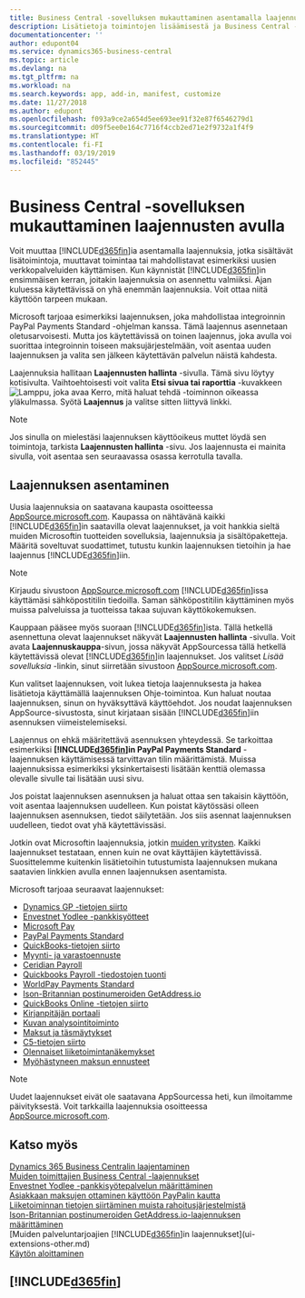 ```yaml
---
title: Business Central -sovelluksen mukauttaminen asentamalla laajennuksia | Microsoft Docs
description: Lisätietoja toimintojen lisäämisestä ja Business Central -sovelluksen mukauttamisesta laajennusten asentamisen avulla.
documentationcenter: ''
author: edupont04
ms.service: dynamics365-business-central
ms.topic: article
ms.devlang: na
ms.tgt_pltfrm: na
ms.workload: na
ms.search.keywords: app, add-in, manifest, customize
ms.date: 11/27/2018
ms.author: edupont
ms.openlocfilehash: f093a9ce2a654d5ee693ee91f32e87f6546279d1
ms.sourcegitcommit: d09f5ee0e164c7716f4ccb2ed71e2f9732a1f4f9
ms.translationtype: HT
ms.contentlocale: fi-FI
ms.lasthandoff: 03/19/2019
ms.locfileid: "852445"
---
```

# <a name="customizing-business-central-using-extensions"></a>Business Central -sovelluksen mukauttaminen laajennusten avulla
Voit muuttaa [!INCLUDE[d365fin](includes/d365fin_md.md)]ia asentamalla laajennuksia, jotka sisältävät lisätoimintoja, muuttavat toimintaa tai mahdollistavat esimerkiksi uusien verkkopalveluiden käyttämisen.
Kun käynnistät [!INCLUDE[d365fin](includes/d365fin_md.md)]in ensimmäisen kerran, joitakin laajennuksia on asennettu valmiiksi. Ajan kuluessa käytettävissä on yhä enemmän laajennuksia. Voit ottaa niitä käyttöön tarpeen mukaan.

Microsoft tarjoaa esimerkiksi laajennuksen, joka mahdollistaa integroinnin PayPal Payments Standard -ohjelman kanssa. Tämä laajennus asennetaan oletusarvoisesti.
Mutta jos käytettävissä on toinen laajennus, joka avulla voi suorittaa integroinnin toiseen maksujärjestelmään, voit asentaa uuden laajennuksen ja valita sen jälkeen käytettävän palvelun näistä kahdesta.  

Laajennuksia hallitaan **Laajennusten hallinta** -sivulla. Tämä sivu löytyy kotisivulta. Vaihtoehtoisesti voit valita **Etsi sivua tai raporttia** -kuvakkeen ![Lamppu, joka avaa Kerro, mitä haluat tehdä -toiminnon](media/ui-search/search_small.png "Kerro, mitä haluat tehdä") oikeassa yläkulmassa. Syötä **Laajennus** ja valitse sitten liittyvä linkki.  

> [!NOTE]  
>   Jos sinulla on mielestäsi laajennuksen käyttöoikeus muttet löydä sen toimintoja, tarkista **Laajennusten hallinta** -sivu. Jos laajennusta ei mainita sivulla, voit asentaa sen seuraavassa osassa kerrotulla tavalla.  

## <a name="installing-an-extension"></a>Laajennuksen asentaminen
Uusia laajennuksia on saatavana kaupasta osoitteessa [AppSource.microsoft.com](https://appsource.microsoft.com/en-us/marketplace/apps?src=dynamics365website&product=dynamics-365-business-central). Kaupassa on nähtävänä kaikki [!INCLUDE[d365fin](includes/d365fin_md.md)]in saatavilla olevat laajennukset, ja voit hankkia sieltä muiden Microsoftin tuotteiden sovelluksia, laajennuksia ja sisältöpaketteja. Määritä soveltuvat suodattimet, tutustu kunkin laajennuksen tietoihin ja hae laajennus [!INCLUDE[d365fin](includes/d365fin_md.md)]iin.  
> [!NOTE]  
>   Kirjaudu sivustoon [AppSource.microsoft.com](https://appsource.microsoft.com/) [!INCLUDE[d365fin](includes/d365fin_md.md)]issa käyttämäsi sähköpostitilin tiedoilla. Saman sähköpostitilin käyttäminen myös muissa palveluissa ja tuotteissa takaa sujuvan käyttökokemuksen.  

Kauppaan pääsee myös suoraan [!INCLUDE[d365fin](includes/d365fin_md.md)]ista. Tällä hetkellä asennettuna olevat laajennukset näkyvät **Laajennusten hallinta** -sivulla. Voit avata **Laajennuskauppa**-sivun, jossa näkyvät AppSourcessa tällä hetkellä käytettävissä olevat [!INCLUDE[d365fin](includes/d365fin_md.md)]in laajennukset. Jos valitset *Lisää sovelluksia* -linkin, sinut siirretään sivustoon [AppSource.microsoft.com](https://appsource.microsoft.com/en-us/marketplace/apps?product=dynamics-365%3Bdynamics-365-for-financials&page=1).  

Kun valitset laajennuksen, voit lukea tietoja laajennuksesta ja hakea lisätietoja käyttämällä laajennuksen Ohje-toimintoa. Kun haluat noutaa laajennuksen, sinun on hyväksyttävä käyttöehdot. Jos noudat laajennuksen AppSource-sivustosta, sinut kirjataan sisään [!INCLUDE[d365fin](includes/d365fin_md.md)]iin asennuksen viimeistelemiseksi.  

Laajennus on ehkä määritettävä asennuksen yhteydessä. Se tarkoittaa esimerkiksi **[!INCLUDE[d365fin](includes/d365fin_md.md)]in PayPal Payments Standard** -laajennuksen käyttämisessä tarvittavan tilin määrittämistä.
Muissa laajennuksissa esimerkiksi yksinkertaisesti lisätään kenttiä olemassa olevalle sivulle tai lisätään uusi sivu.   

Jos poistat laajennuksen asennuksen ja haluat ottaa sen takaisin käyttöön, voit asentaa laajennuksen uudelleen. Kun poistat käytössäsi olleen laajennuksen asennuksen, tiedot säilytetään. Jos siis asennat laajennuksen uudelleen, tiedot ovat yhä käytettävissäsi.  

Jotkin ovat Microsoftin laajennuksia, jotkin [muiden yritysten](ui-extensions-other.md). Kaikki laajennukset testataan, ennen kuin ne ovat käyttäjien käytettävissä. Suosittelemme kuitenkin lisätietoihin tutustumista laajennuksen mukana saatavien linkkien avulla ennen laajennuksen asentamista.  

Microsoft tarjoaa seuraavat laajennukset:  

* [Dynamics GP -tietojen siirto](ui-extensions-dynamicsgp-data-migration.md)  
* [Envestnet Yodlee -pankkisyötteet](ui-extensions-yodlee-bank-feeds.md)  
* [Microsoft Pay](ui-extensions-microsoft-pay-payments.md)  
* [PayPal Payments Standard](ui-extensions-paypal-payments-standard.md)  
* [QuickBooks-tietojen siirto](ui-extensions-quickbooks-data-migration.md)  
* [Myynti- ja varastoennuste](ui-extensions-sales-forecast.md)  
* [Ceridian Payroll](ui-extensions-ceridian-payroll.md)  
* [Quickbooks Payroll -tiedostojen tuonti](ui-extensions-quickbooks-payroll.md)  
* [WorldPay Payments Standard](ui-extensions-worldpay-payments-standard.md)  
* [Ison-Britannian postinumeroiden GetAddress.io](ui-extensions-getaddressio.md)  
* [QuickBooks Online -tietojen siirto](ui-extensions-quickbooks-online-data-migration.md)  
* [Kirjanpitäjän portaali](ui-extensions-accountant-portal.md)  
* [Kuvan analysointitoiminto](ui-extensions-image-analyzer.md)  
* [Maksut ja täsmäytykset](ui-extensions-payments-reconciliation-formats-dk.md)  
* [C5-tietojen siirto](ui-extensions-c5-data-migration.md)  
* [Olennaiset liiketoimintanäkemykset](ui-extensions-essential-business-insights.md)  
* [Myöhästyneen maksun ennusteet](ui-extensions-late-payment-prediction.md  )

> [!NOTE]  
>  Uudet laajennukset eivät ole saatavana AppSourcessa heti, kun ilmoitamme päivityksestä. Voit tarkkailla laajennuksia osoitteessa [AppSource.microsoft.com](https://appsource.microsoft.com/en-us/marketplace/apps?product=dynamics-365%3Bdynamics-365-for-financials&page=1).

## <a name="see-also"></a>Katso myös
[Dynamics 365 Business Centralin laajentaminen](about-develop-extensions.md)  
[Muiden toimittajien Business Central -laajennukset](ui-extensions-other.md)  
[Envestnet Yodlee -pankkisyötepalvelun määrittäminen](bank-how-setup-bank-statement-service.md)  
[Asiakkaan maksujen ottaminen käyttöön PayPalin kautta](sales-how-enable-payment-service-extensions.md)  
[Liiketoiminnan tietojen siirtäminen muista rahoitusjärjestelmistä](across-import-data-configuration-packages.md)  
[Ison-Britannian postinumeroiden GetAddress.io-laajennuksen määrittäminen](LocalFunctionality/UnitedKingdom/uk-setup-postal-code-service.md)  
[Muiden palveluntarjoajien [!INCLUDE[d365fin](includes/d365fin_md.md)]in laajennukset](ui-extensions-other.md)  
[Käytön aloittaminen](product-get-started.md)  

## [!INCLUDE[d365fin](includes/free_trial_md.md)]  
